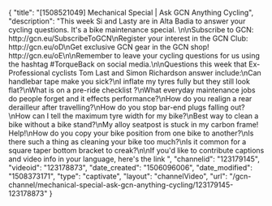 {
    "title": "[1508521049] Mechanical Special | Ask GCN Anything Cycling",
    "description": "This week Si and Lasty are in Alta Badia to answer your cycling questions. It's a bike maintenance special. \n\nSubscribe to GCN: http:\/\/gcn.eu\/SubscribeToGCN\nRegister your interest in the GCN Club: http:\/\/gcn.eu\/oD\nGet exclusive GCN gear in the GCN shop! http:\/\/gcn.eu\/oE\n\nRemember to leave your cycling questions for us using the hashtag #TorqueBack on social media.\n\nQuestions this week that Ex-Professional cyclists Tom Last and Simon Richardson answer include:\nCan handlebar tape make you sick?\nI inflate my tyres fully but they still look flat?\nWhat is on a pre-ride checklist ?\nWhat everyday maintenance jobs do people forget and it effects performance?\nHow do you realign a rear derailleur after travelling?\nHow do you stop bar-end plugs falling out?\nHow can I tell the maximum tyre width for my bike?\nBest way to clean a bike without a bike stand?\nMy alloy seatpost is stuck in my carbon frame! Help!\nHow do you copy your bike position from one bike to another?\nIs there such a thing as cleaning your bike too much?\nIs it common for a square taper bottom bracket to creak?\n\nIf you'd like to contribute captions and video info in your language, here's the link ",
    "channelid": "123179145",
    "videoid": "123178873",
    "date_created": "1506096006",
    "date_modified": "1508373171",
    "type": "captivate",
    "layout": "channelVideo",
    "url": "\/gcn-channel\/mechanical-special-ask-gcn-anything-cycling\/123179145-123178873"
}